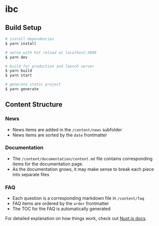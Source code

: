 # ibc

## Build Setup

```bash
# install dependencies
$ yarn install

# serve with hot reload at localhost:3000
$ yarn dev

# build for production and launch server
$ yarn build
$ yarn start

# generate static project
$ yarn generate
```

## Content Structure

### News
- News items are added in the `/content/news` subfolder
- News items are sorted by the `date` frontmatter

### Documentation
- The `/content/documentation/content.md` file contains corresponding items for the documentation page.
- As the documentation grows, it may make sense to break each piece into separate files

### FAQ
- Each question is a corresponding markdown file in `/content/faq`
- FAQ items are ordered by the `order` frontmatter
- The TOC for the FAQ is automatically generated

For detailed explanation on how things work, check out [Nuxt.js docs](https://nuxtjs.org).
